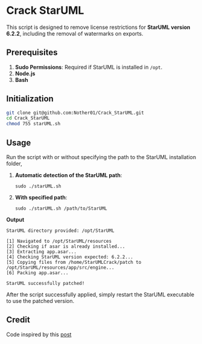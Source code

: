 
# Crack StarUML

This script is designed to remove license restrictions for **StarUML version 6.2.2**, including the removal of watermarks on exports.

## Prerequisites
1.  **Sudo Permissions**: Required if StarUML is installed in `/opt`.
1. **Node.js**  
3. **Bash**

## Initialization
   ```bash
   git clone git@github.com:Nother01/Crack_StarUML.git
   cd Crack_StarUML
   chmod 755 starUML.sh
```   

## Usage
Run the script with or without specifying the path to the StarUML installation folder, 

 1. **Automatic detection of the StarUML path**:    
	 ```
    sudo ./starUML.sh
	```
2.  **With specified path**:
	  ```
    sudo ./starUML.sh /path/to/StarUML
	```

**Output**	
```
StarUML directory provided: /opt/StarUML

[1] Navigated to /opt/StarUML/resources
[2] Checking if asar is already installed...
[3] Extracting app.asar...
[4] Checking StarUML version expected: 6.2.2...
[5] Copying files from /home/StarUMLCrack/patch to /opt/StarUML/resources/app/src/engine...
[6] Packing app.asar...

StarUML successfully patched!
```
After the script successfully applied, simply restart the StarUML executable to use the patched version.
## Credit
Code inspired by this [post](https://gist.github.com/trandaison/40b1d83618ae8e3d2da59df8c395093a?permalink_comment_id=5079514)

